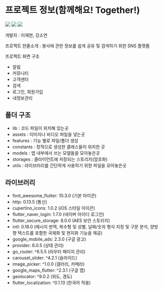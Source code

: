 # 프로젝트 정보(함께해요! Together!)

<a><img src="https://img.shields.io/badge/-Flutter-387ADF?style=flat-plastic&logo=Flutter&logoColor=white"/>
<img src="https://img.shields.io/badge/-Provider-FBA834?style=flat-plastic&logo=Provider&logoColor=white"/>
<img src="https://img.shields.io/badge/-Github-black?style=flat-plastic&logo=Github&logoColor=white"/></a>

개발자 : 이재현, 강소연


프로젝트 한줄소개 : 봉사에 관한 정보를 쉽게 공유 및 검색하기 위한 SNS 플랫폼


프로젝트 화면 구조
- 알림
- 커뮤니티
- 고객센터
- 검색
- 로그인, 회원가입
- 내정보관리


## 폴더 구조

- lib : 코드 파일이 위치해 있는곳
- assets : 이미지나 비디오 파일을 넣는곳
- features : 기능 별로 파일/폴더 생성
- constants : 정적으로 생성한 클래스들이 위치한 곳
- models : 앱 내부에서 쓰는 모델들을 모아놓은곳
- storages : 클라이언트에 저장되는 스토리지(암호화)
- utils : 라이브러리를 간단하게 사용하기 위한 파일을 모아놓은곳

## 라이브러리

- font_awesome_flutter: 10.3.0 (기본 아이콘)
- http: 0.13.5 (통신)
- cupertino_icons: 1.0.2 (iOS 스타일 아이콘)
- flutter_naver_login: 1.7.0 (네이버 아이디 로그인)
- flutter_secure_storage: 8.0.0 (AES 보안 스토리지)
- intl: 0.18.0 (메시지 번역, 복수형 및 성별, 날짜/숫자 형식 지정 및 구문 분석, 양방향 텍스트를 포함한 국제화 및 현지화 기능을 제공)
- google_mobile_ads: 2.3.0 (구글 광고)
- provider: 6.0.5 (상태 관리)
- go_router: ^6.5.5 (라우터 페이지 관리)
- carousel_slider: ^4.2.1 (슬라이드)
- image_picker: ^1.0.0 (갤러리, 카메라)
- google_maps_flutter: ^2.3.1 (구글 맵)
- geolocator: ^9.0.2 (위도, 경도)
- flutter_localization: ^0.1.13 (한국어 적용)

